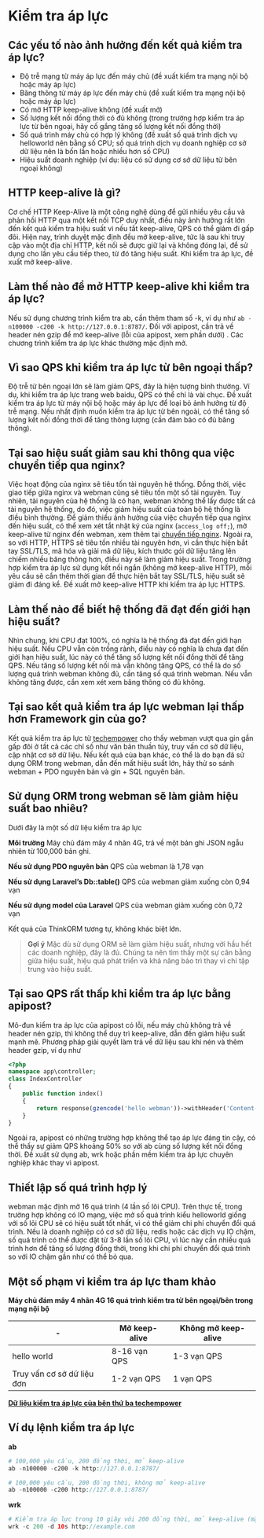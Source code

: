 # Kiểm tra áp lực

## Các yếu tố nào ảnh hưởng đến kết quả kiểm tra áp lực?
* Độ trễ mạng từ máy áp lực đến máy chủ (đề xuất kiểm tra mạng nội bộ hoặc máy áp lực)
* Băng thông từ máy áp lực đến máy chủ (đề xuất kiểm tra mạng nội bộ hoặc máy áp lực)
* Có mở HTTP keep-alive không (đề xuất mở)
* Số lượng kết nối đồng thời có đủ không (trong trường hợp kiểm tra áp lực từ bên ngoại, hãy cố gắng tăng số lượng kết nối đồng thời)
* Số quá trình máy chủ có hợp lý không (đề xuất số quá trình dịch vụ helloworld nên bằng số CPU; số quá trình dịch vụ doanh nghiệp cơ sở dữ liệu nên là bốn lần hoặc nhiều hơn số CPU)
* Hiệu suất doanh nghiệp (ví dụ: liệu có sử dụng cơ sở dữ liệu từ bên ngoại không)


## HTTP keep-alive là gì?
Cơ chế HTTP Keep-Alive là một công nghệ dùng để gửi nhiều yêu cầu và phản hồi HTTP qua một kết nối TCP duy nhất, điều này ảnh hưởng rất lớn đến kết quả kiểm tra hiệu suất vì nếu tắt keep-alive, QPS có thể giảm đi gấp đôi. Hiện nay, trình duyệt mặc định đều mở keep-alive, tức là sau khi truy cập vào một địa chỉ HTTP, kết nối sẽ được giữ lại và không đóng lại, để sử dụng cho lần yêu cầu tiếp theo, từ đó tăng hiệu suất. Khi kiểm tra áp lực, đề xuất mở keep-alive.

## Làm thế nào để mở HTTP keep-alive khi kiểm tra áp lực?
Nếu sử dụng chương trình kiểm tra ab, cần thêm tham số -k, ví dụ như `ab -n100000 -c200 -k http://127.0.0.1:8787/`. Đối với apipost, cần trả về header nén gzip để mở keep-alive (lỗi của apipost, xem phần dưới) . Các chương trình kiểm tra áp lực khác thường mặc định mở.

## Vì sao QPS khi kiểm tra áp lực từ bên ngoại thấp?
Độ trễ từ bên ngoại lớn sẽ làm giảm QPS, đây là hiện tượng bình thường. Ví dụ, khi kiểm tra áp lực trang web baidu, QPS có thể chỉ là vài chục. Đề xuất kiểm tra áp lực từ máy nội bộ hoặc máy áp lực để loại bỏ ảnh hưởng từ độ trễ mạng. Nếu nhất định muốn kiểm tra áp lực từ bên ngoài, có thể tăng số lượng kết nối đồng thời để tăng thông lượng (cần đảm bảo có đủ băng thông).

## Tại sao hiệu suất giảm sau khi thông qua việc chuyển tiếp qua nginx?
Việc hoạt động của nginx sẽ tiêu tốn tài nguyên hệ thống. Đồng thời, việc giao tiếp giữa nginx và webman cũng sẽ tiêu tốn một số tài nguyên. Tuy nhiên, tài nguyên của hệ thống là có hạn, webman không thể lấy được tất cả tài nguyên hệ thống, do đó, việc giảm hiệu suất của toàn bộ hệ thống là điều bình thường. Để giảm thiểu ảnh hưởng của việc chuyển tiếp qua nginx đến hiệu suất, có thể xem xét tắt nhật ký của nginx (`access_log off;`), mở keep-alive từ nginx đến webman, xem thêm tại [chuyển tiếp nginx](nginx-proxy.md). Ngoài ra, so với HTTP, HTTPS sẽ tiêu tốn nhiều tài nguyên hơn, vì cần thực hiện bắt tay SSL/TLS, mã hóa và giải mã dữ liệu, kích thước gói dữ liệu tăng lên chiếm nhiều băng thông hơn, điều này sẽ làm giảm hiệu suất. Trong trường hợp kiểm tra áp lực sử dụng kết nối ngắn (không mở keep-alive HTTP), mỗi yêu cầu sẽ cần thêm thời gian để thực hiện bắt tay SSL/TLS, hiệu suất sẽ giảm đi đáng kể. Đề xuất mở keep-alive HTTP khi kiểm tra áp lực HTTPS.

## Làm thế nào để biết hệ thống đã đạt đến giới hạn hiệu suất?
Nhìn chung, khi CPU đạt 100%, có nghĩa là hệ thống đã đạt đến giới hạn hiệu suất. Nếu CPU vẫn còn trống rảnh, điều này có nghĩa là chưa đạt đến giới hạn hiệu suất, lúc này có thể tăng số lượng kết nối đồng thời để tăng QPS. Nếu tăng số lượng kết nối mà vẫn không tăng QPS, có thể là do số lượng quá trình webman không đủ, cần tăng số quá trình webman. Nếu vẫn không tăng được, cần xem xét xem băng thông có đủ không.

## Tại sao kết quả kiểm tra áp lực webman lại thấp hơn Framework gin của go?
Kết quả kiểm tra áp lực từ [techempower](https://www.techempower.com/benchmarks/#section=data-r21&hw=ph&test=db&l=zijnjz-6bj&a=2&f=1ekg-cbcw-2t4w-27wr68-pc0-iv9slc-0-1ekgw-39g-kxs00-o0zk-5jsetl-2x8doc-2) cho thấy webman vượt qua gin gần gấp đôi ở tất cả các chỉ số như văn bản thuần túy, truy vấn cơ sở dữ liệu, cập nhật cơ sở dữ liệu. Nếu kết quả của bạn khác, có thể là do bạn đã sử dụng ORM trong webman, dẫn đến mất hiệu suất lớn, hãy thử so sánh webman + PDO nguyên bản và gin + SQL nguyên bản.

## Sử dụng ORM trong webman sẽ làm giảm hiệu suất bao nhiêu?
Dưới đây là một số dữ liệu kiểm tra áp lực

**Môi trường**
Máy chủ đám mây 4 nhân 4G, trả về một bản ghi JSON ngẫu nhiên từ 100,000 bản ghi.

**Nếu sử dụng PDO nguyên bản**
QPS của webman là 1,78 vạn

**Nếu sử dụng Laravel’s Db::table()**
QPS của webman giảm xuống còn 0,94 vạn

**Nếu sử dụng model của Laravel**
QPS của webman giảm xuống còn 0,72 vạn

Kết quả của ThinkORM tương tự, không khác biệt lớn.

> **Gợi ý**
> Mặc dù sử dụng ORM sẽ làm giảm hiệu suất, nhưng với hầu hết các doanh nghiệp, đây là đủ. Chúng ta nên tìm thấy một sự cân bằng giữa hiệu suất, hiệu quả phát triển và khả năng bảo trì thay vì chỉ tập trung vào hiệu suất.

## Tại sao QPS rất thấp khi kiểm tra áp lực bằng apipost?
Mô-đun kiểm tra áp lực của apipost có lỗi, nếu máy chủ không trả về header nén gzip, thì không thể duy trì keep-alive, dẫn đến giảm hiệu suất mạnh mẽ. Phương pháp giải quyết làm trả về dữ liệu sau khi nén và thêm header gzip, ví dụ như
```php
<?php
namespace app\controller;
class IndexController
{
    public function index()
    {
        return response(gzencode('hello webman'))->withHeader('Content-Encoding', 'gzip');
    }
}
```
Ngoài ra, apipost có những trường hợp không thể tạo áp lực đáng tin cậy, có thể thấy sự giảm QPS khoảng 50% so với ab cùng số lượng kết nối đồng thời. Đề xuất sử dụng ab, wrk hoặc phần mềm kiểm tra áp lực chuyên nghiệp khác thay vì apipost.

## Thiết lập số quá trình hợp lý
webman mặc định mở 16 quá trình (4 lần số lõi CPU). Trên thực tế, trong trường hợp không có IO mạng, việc mở số quá trình kiểu helloworld giống với số lõi CPU sẽ có hiệu suất tốt nhất, vì có thể giảm chi phí chuyển đổi quá trình. Nếu là doanh nghiệp có cơ sở dữ liệu, redis hoặc các dịch vụ IO chậm, số quá trình có thể được đặt từ 3-8 lần số lõi CPU, vì lúc này cần nhiều quá trình hơn để tăng số lượng đồng thời, trong khi chi phí chuyển đổi quá trình so với IO chậm gần như có thể bỏ qua.

## Một số phạm vi kiểm tra áp lực tham khảo

**Máy chủ đám mây 4 nhân 4G 16 quá trình kiểm tra từ bên ngoại/bên trong mạng nội bộ**

| - | Mở keep-alive | Không mở keep-alive |
|--|-----|-----|
| hello world | 8-16 vạn QPS | 1-3 vạn QPS |
| Truy vấn cơ sở dữ liệu đơn | 1-2 vạn QPS | 1 vạn QPS |

[**Dữ liệu kiểm tra áp lực của bên thứ ba techempower**](https://www.techempower.com/benchmarks/#section=data-r21&l=zik073-6bj&test=db)


## Ví dụ lệnh kiểm tra áp lực

**ab**
```php
# 100,000 yêu cầu, 200 đồng thời, mở keep-alive
ab -n100000 -c200 -k http://127.0.0.1:8787/

# 100,000 yêu cầu, 200 đồng thời, không mở keep-alive
ab -n100000 -c200 http://127.0.0.1:8787/
```

**wrk**
```php
# Kiểm tra áp lực trong 10 giây với 200 đồng thời, mở keep-alive (mặc định)
wrk -c 200 -d 10s http://example.com
```

